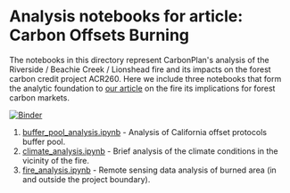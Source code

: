 # Analysis notebooks for article: Carbon Offsets Burning

The notebooks in this directory represent CarbonPlan's analysis of the Riverside / Beachie Creek / Lionshead fire and its impacts on the forest carbon credit project ACR260. Here we include three notebooks that form the analytic foundation to [our article](https://carbonplan.org/research/offset-project-fire) on the fire its implications for forest carbon markets.

[![Binder](https://mybinder.org/badge_logo.svg)](https://mybinder.org/v2/gh/carbonplan/notebooks/master?urlpath=lab/tree/offset-project-fire/)

1. [buffer_pool_analysis.ipynb](./buffer_pool_analysis.ipynb) - Analysis of California offset protocols buffer pool.
1. [climate_analysis.ipynb](./climate_analysis.ipynb) - Brief analysis of the climate conditions in the vicinity of the fire.
1. [fire_analysis.ipynb](./fire_analysis.ipynb) - Remote sensing data analysis of burned area (in and outside the project boundary).
